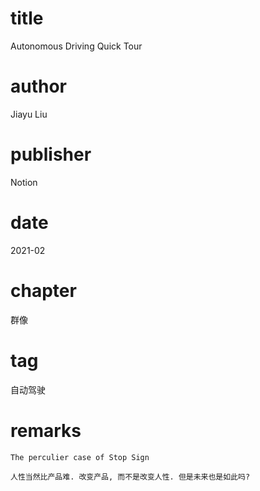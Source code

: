 # title
Autonomous Driving Quick Tour

# author
Jiayu Liu

# publisher
Notion

# date
2021-02

# chapter
群像

# tag
自动驾驶

# remarks
`The perculier case of Stop Sign`

`人性当然比产品难. 改变产品, 而不是改变人性. 但是未来也是如此吗?`
